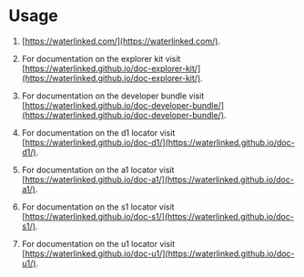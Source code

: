 # Usage

1. [https://waterlinked.com/](https://waterlinked.com/).


2. For documentation on the explorer kit visit [https://waterlinked.github.io/doc-explorer-kit/](https://waterlinked.github.io/doc-explorer-kit/).

3. For documentation on the developer bundle visit [https://waterlinked.github.io/doc-developer-bundle/](https://waterlinked.github.io/doc-developer-bundle/).

4. For documentation on the d1 locator visit [https://waterlinked.github.io/doc-d1/](https://waterlinked.github.io/doc-d1/).

5. For documentation on the a1 locator visit [https://waterlinked.github.io/doc-a1/](https://waterlinked.github.io/doc-a1/).

6. For documentation on the s1 locator visit [https://waterlinked.github.io/doc-s1/](https://waterlinked.github.io/doc-s1/).

7. For documentation on the u1 locator visit [https://waterlinked.github.io/doc-u1/](https://waterlinked.github.io/doc-u1/).